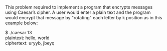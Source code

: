 This problem required to implement a program that encrypts messages using Caesar’s cipher.
A user would enter a plain text and the program would encrypt that message by "rotating" each letter by k position as in this example below: 

$ ./caesar 13 <br />
plaintext:  hello, world<br />
ciphertext: uryyb, jbeyq
